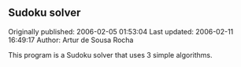 ## Sudoku solver 
Originally published: 2006-02-05 01:53:04 
Last updated: 2006-02-11 16:49:17 
Author: Artur de Sousa Rocha 
 
This program is a Sudoku solver that uses 3 simple algorithms.